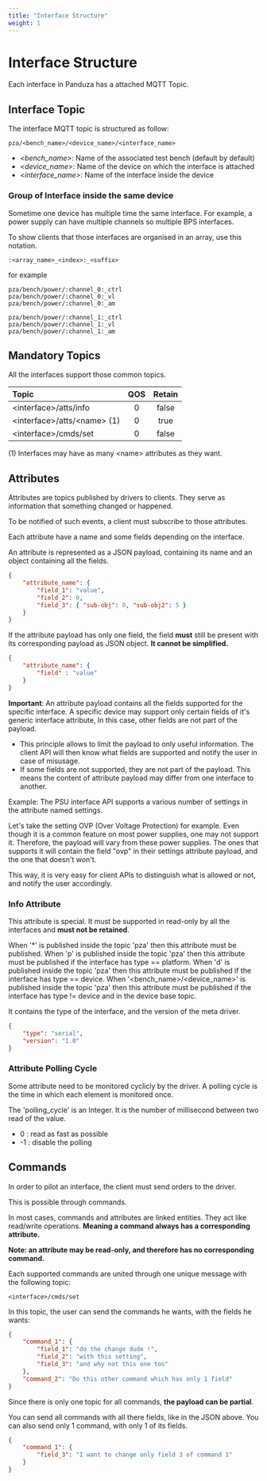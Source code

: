 ```yaml
---
title: "Interface Structure"
weight: 1
---
```


# Interface Structure

Each interface in Panduza has a attached MQTT Topic.

## Interface Topic

The interface MQTT topic is structured as follow:

`pza/<bench_name>/<device_name>/<interface_name>`

- *<bench_name>*: Name of the associated test bench (default by default)
- *<device_name>*: Name of the device on which the interface is attached
- *<interface_name>*: Name of the interface inside the device

### Group of Interface inside the same device

Sometime one device has multiple time the same interface.
For example, a power supply can have multiple channels so multiple BPS interfaces.

To show clients that those interfaces are organised in an array, use this notation.

```
:<array_name>_<index>:_<suffix>
```

for example

```
pza/bench/power/:channel_0:_ctrl
pza/bench/power/:channel_0:_vl
pza/bench/power/:channel_0:_am

pza/bench/power/:channel_1:_ctrl
pza/bench/power/:channel_1:_vl
pza/bench/power/:channel_1:_am
```

## Mandatory Topics

All the interfaces support those common topics.

| Topic                         |  QOS  | Retain |
| :---------------------------- | :---: | :----: |
| \<interface>/atts/info        |   0   | false  |
| \<interface>/atts/\<name> (1) |   0   |  true  |
| \<interface>/cmds/set         |   0   | false  |

(1) Interfaces may have as many \<name> attributes as they want.

## Attributes

Attributes are topics published by drivers to clients.
They serve as information that something changed or happened.

To be notified of such events, a client must subscribe to those attributes.

Each attribute have a name and some fields depending on the interface.

An attribute is represented as a JSON payload, containing its name and an object containing all the fields.

```json
{
    "attribute_name": {
        "field_1": "value",
        "field_2": 0,
        "field_3": { "sub-obj": 0, "sub-obj2": 5 }
    }
}
```

If the attribute payload has only one field, the field **must** still be present with its corresponding payload as JSON object.
**It cannot be simplified.**

```json
{
    "attribute_name": {
        "field" : "value"
    }
}
```

**Important**: An attribute payload contains all the fields supported for the specific interface.
A specific device may support only certain fields of it's generic interface attribute, In this case, other fields are not part of the payload.
- This principle allows to limit the payload to only useful information. The client API will then know what fields are supported and notify the user in case of misusage.
- If some fields are not supported, they are not part of the payload. This means the content of attribute payload may differ from one interface to another.

Example:
The PSU interface API supports a various number of settings in the attribute named settings.

Let's take the setting OVP (Over Voltage Protection) for example. Even though it is a common feature on most power supplies, one may not support it.
Therefore, the payload will vary from these power supplies. The ones that supports it will contain the field "ovp" in their settings attribute payload, and the one that doesn't won't.

This way, it is very easy for client APIs to distinguish what is allowed or not, and notify the user accordingly.

### Info Attribute

This attribute is special. It must be supported in read-only by all the interfaces and **must not be retained**.

When '*' is published inside the topic 'pza' then this attribute must be published.
When 'p' is published inside the topic 'pza' then this attribute must be published if the interface has type == platform.
When 'd' is published inside the topic 'pza' then this attribute must be published if the interface has type == device.
When '<bench_name>/<device_name>' is published inside the topic 'pza' then this attribute must be published if the interface has type != device and in the device base topic.

It contains the type of the interface, and the version of the meta driver.

```json
{
    "type": "serial",
    "version": "1.0"
}
```

### Attribute Polling Cycle

Some attribute need to be monitored cyclicly by the driver. A polling cycle is the time in which each element is monitored once.

The 'polling_cycle' is an Integer. It is the number of millisecond between two read of the value.

-  0 : read as fast as possible
- -1 : disable the polling

## Commands

In order to pilot an interface, the client must send orders to the driver.

This is possible through commands.

In most cases, commands and attributes are linked entities. They act like read/write operations.
**Meaning a command always has a corresponding attribute.**

**Note: an attribute may be read-only, and therefore has no corresponding command.**

Each supported commands are united through one unique message with the following topic:

`<interface>/cmds/set`

In this topic, the user can send the commands he wants, with the fields he wants:

```json
{
    "command_1": {
        "field_1": "do the change dude !",
        "field_2": "with this setting",
        "field_3": "and why not this one too"
    },
    "command_2": "Do this other command which has only 1 field"
}
```

Since there is only one topic for all commands, **the payload can be partial**.

You can send all commands with all there fields, like in the JSON above.
You can also send only 1 command, with only 1 of its fields.

```json
{
    "command_1": {
        "field_3": "I want to change only field 3 of command 1"
    }
}
```
